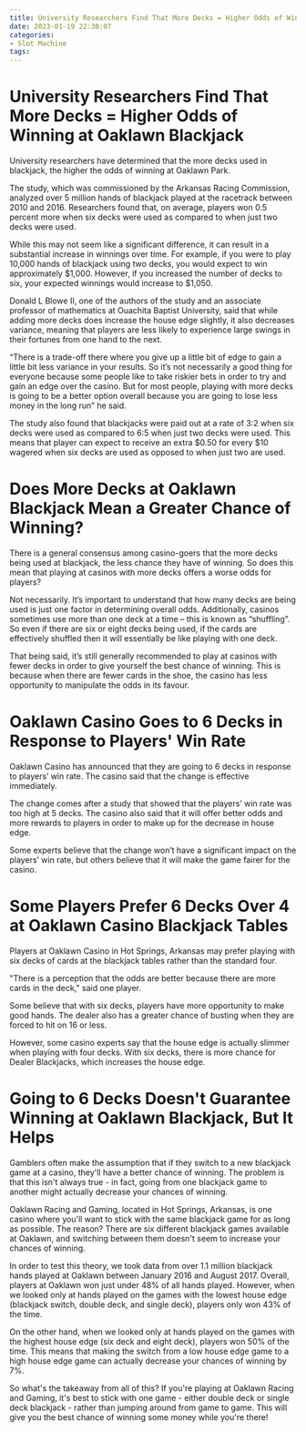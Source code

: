 ```yaml
---
title: University Researchers Find That More Decks = Higher Odds of Winning at Oaklawn Blackjack 
date: 2023-01-19 22:30:07
categories:
- Slot Machine
tags:
---
```



#  University Researchers Find That More Decks = Higher Odds of Winning at Oaklawn Blackjack 
University researchers have determined that the more decks used in blackjack, the higher the odds of winning at Oaklawn Park.

The study, which was commissioned by the Arkansas Racing Commission, analyzed over 5 million hands of blackjack played at the racetrack between 2010 and 2016. Researchers found that, on average, players won 0.5 percent more when six decks were used as compared to when just two decks were used.

While this may not seem like a significant difference, it can result in a substantial increase in winnings over time. For example, if you were to play 10,000 hands of blackjack using two decks, you would expect to win approximately $1,000. However, if you increased the number of decks to six, your expected winnings would increase to $1,050.

Donald L Blowe II, one of the authors of the study and an associate professor of mathematics at Ouachita Baptist University, said that while adding more decks does increase the house edge slightly, it also decreases variance, meaning that players are less likely to experience large swings in their fortunes from one hand to the next.

“There is a trade-off there where you give up a little bit of edge to gain a little bit less variance in your results. So it’s not necessarily a good thing for everyone because some people like to take riskier bets in order to try and gain an edge over the casino. But for most people, playing with more decks is going to be a better option overall because you are going to lose less money in the long run” he said.

The study also found that blackjacks were paid out at a rate of 3:2 when six decks were used as compared to 6:5 when just two decks were used. This means that player can expect to receive an extra $0.50 for every $10 wagered when six decks are used as opposed to when just two are used.

#  Does More Decks at Oaklawn Blackjack Mean a Greater Chance of Winning? 

There is a general consensus among casino-goers that the more decks being used at blackjack, the less chance they have of winning. So does this mean that playing at casinos with more decks offers a worse odds for players?

Not necessarily. It’s important to understand that how many decks are being used is just one factor in determining overall odds. Additionally, casinos sometimes use more than one deck at a time – this is known as “shuffling”. So even if there are six or eight decks being used, if the cards are effectively shuffled then it will essentially be like playing with one deck.

That being said, it’s still generally recommended to play at casinos with fewer decks in order to give yourself the best chance of winning. This is because when there are fewer cards in the shoe, the casino has less opportunity to manipulate the odds in its favour.

#  Oaklawn Casino Goes to 6 Decks in Response to Players' Win Rate 

Oaklawn Casino has announced that they are going to 6 decks in response to players’ win rate. The casino said that the change is effective immediately.

The change comes after a study that showed that the players’ win rate was too high at 5 decks. The casino also said that it will offer better odds and more rewards to players in order to make up for the decrease in house edge.

Some experts believe that the change won’t have a significant impact on the players’ win rate, but others believe that it will make the game fairer for the casino.

#  Some Players Prefer 6 Decks Over 4 at Oaklawn Casino Blackjack Tables 

Players at Oaklawn Casino in Hot Springs, Arkansas may prefer playing with six decks of cards at the blackjack tables rather than the standard four. 

"There is a perception that the odds are better because there are more cards in the deck," said one player.

Some believe that with six decks, players have more opportunity to make good hands. The dealer also has a greater chance of busting when they are forced to hit on 16 or less.

However, some casino experts say that the house edge is actually slimmer when playing with four decks. With six decks, there is more chance for Dealer Blackjacks, which increases the house edge.

#  Going to 6 Decks Doesn't Guarantee Winning at Oaklawn Blackjack, But It Helps

Gamblers often make the assumption that if they switch to a new blackjack game at a casino, they'll have a better chance of winning. The problem is that this isn't always true - in fact, going from one blackjack game to another might actually decrease your chances of winning.

Oaklawn Racing and Gaming, located in Hot Springs, Arkansas, is one casino where you'll want to stick with the same blackjack game for as long as possible. The reason? There are six different blackjack games available at Oaklawn, and switching between them doesn't seem to increase your chances of winning.

In order to test this theory, we took data from over 1.1 million blackjack hands played at Oaklawn between January 2016 and August 2017. Overall, players at Oaklawn won just under 48% of all hands played. However, when we looked only at hands played on the games with the lowest house edge (blackjack switch, double deck, and single deck), players only won 43% of the time.

On the other hand, when we looked only at hands played on the games with the highest house edge (six deck and eight deck), players won 50% of the time. This means that making the switch from a low house edge game to a high house edge game can actually decrease your chances of winning by 7%.

So what's the takeaway from all of this? If you're playing at Oaklawn Racing and Gaming, it's best to stick with one game - either double deck or single deck blackjack - rather than jumping around from game to game. This will give you the best chance of winning some money while you're there!